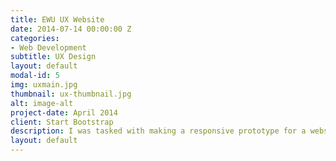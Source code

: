 ```yaml
---
title: EWU UX Website
date: 2014-07-14 00:00:00 Z
categories:
- Web Development
subtitle: UX Design
layout: default
modal-id: 5
img: uxmain.jpg
thumbnail: ux-thumbnail.jpg
alt: image-alt
project-date: April 2014
client: Start Bootstrap
description: I was tasked with making a responsive prototype for a website that highlights the Eastern Washington Univeristy User Experience Design program. The prototype had to be viewable on a phone, tablet, and desktop. Click <a href="https://invis.io/9WPB40Y8VPY#/286315101_Desktop_Main_Page" target="_blank">here </a> for view the prototype. 
layout: default
---
```


